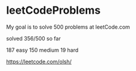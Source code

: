 # leetCodeProblems
My goal is to solve 500 problems at leetCode.com

solved 356/500 so far

187 easy
150 medium
19 hard


https://leetcode.com/olsh/
